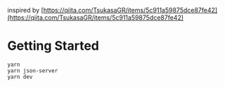 inspired by [https://qiita.com/TsukasaGR/items/5c911a59875dce87fe42](https://qiita.com/TsukasaGR/items/5c911a59875dce87fe42)

# Getting Started

```
yarn
yarn json-server
yarn dev
```